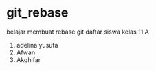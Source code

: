 # git_rebase
belajar membuat rebase git
daftar siswa kelas 11 A
1. adelina yusufa
2. Afwan
3. Akghifar
